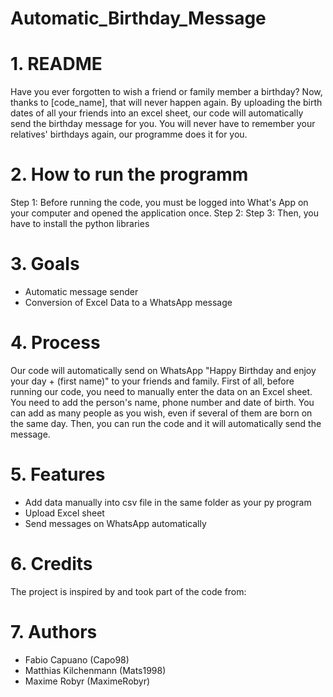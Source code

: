 # Automatic_Birthday_Message
# 1. README
Have you ever forgotten to wish a friend or family member a birthday? Now, thanks to [code_name], that will never happen again. By uploading the birth dates of all your friends into an excel sheet, our code will automatically send the birthday message for you. You will never have to remember your relatives' birthdays again, our programme does it for you.
# 2. How to run the programm 
Step 1: Before running the code, you must be logged into What's App on your computer and opened the application once. 
Step 2: 
Step 3: Then, you have to install the python libraries 
# 3. Goals
- Automatic message sender
- Conversion of Excel Data to a WhatsApp message
# 4. Process
Our code will automatically send on WhatsApp "Happy Birthday and enjoy your day + (first name)" to your friends and family. First of all, before running our code, you need to manually enter the data on an Excel sheet. You need to add the person's name, phone number and date of birth. You can add as many people as you wish, even if several of them are born on the same day. Then, you can run the code and it will automatically send the message. 
# 5. Features
- Add data manually into csv file in the same folder as your py program
- Upload Excel sheet 
- Send messages on WhatsApp automatically
# 6. Credits
The project is inspired by and took part of the code from:
# 7. Authors
- Fabio Capuano (Capo98)
- Matthias Kilchenmann (Mats1998)
- Maxime Robyr (MaximeRobyr)
